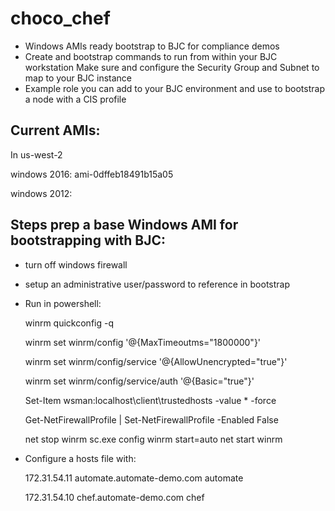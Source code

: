 # choco_chef

* Windows AMIs ready bootstrap to BJC for compliance demos
*   Create and bootstrap commands to run from within your BJC workstation
       Make sure and configure the Security Group and Subnet to map to your BJC instance
* Example role you can add to your BJC environment and use to bootstrap a node with a CIS profile

## Current AMIs:
In us-west-2

windows 2016:  ami-0dffeb18491b15a05

windows 2012:


## Steps prep a base Windows AMI for bootstrapping with BJC:

* turn off windows firewall
* setup an administrative user/password to reference in bootstrap
* Run in powershell:

  winrm quickconfig -q

  winrm set winrm/config '@{MaxTimeoutms="1800000"}'
  
  winrm set winrm/config/service '@{AllowUnencrypted="true"}'
  
  winrm set winrm/config/service/auth '@{Basic="true"}'

  Set-Item wsman:localhost\client\trustedhosts -value * -force
  
  Get-NetFirewallProfile | Set-NetFirewallProfile -Enabled False
  
  net stop winrm
  sc.exe config winrm start=auto
  net start winrm

* Configure a hosts file with:

  172.31.54.11    automate.automate-demo.com automate
  
  172.31.54.10    chef.automate-demo.com chef
